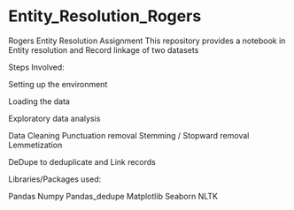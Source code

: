 # Entity_Resolution_Rogers
Rogers Entity Resolution Assignment
This repository provides a notebook in Entity resolution and Record linkage of two datasets

Steps Involved:

Setting up the environment

Loading the data

Exploratory data analysis 

Data Cleaning
Punctuation removal
Stemming / Stopward removal
Lemmetization

DeDupe to deduplicate and Link records





Libraries/Packages used:

Pandas
Numpy
Pandas_dedupe
Matplotlib
Seaborn
NLTK
